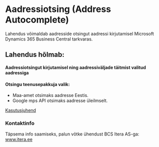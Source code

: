 # Aadressiotsing (Address Autocomplete)
Lahendus võimaldab aadresside otsingut aadressi kirjutamisel Microsoft Dynamics 365 Business Central tarkvaras.
  
## Lahendus hõlmab:
#### Aadressiotsingut kirjutamisel ning aadressiväljade täitmist valitud aadressiga
  
  
#### Otsingu teenusepakkuja valik:
- Maa-amet otsimaks aadresse Eestis.
- Google mps API otsimaks aadresse üleilmselt.
  
  
[Kasutusjuhend](help.md)

### Kontaktinfo
Täpsema info saamiseks, palun võtke ühendust BCS Itera AS-ga:
<a href="https://www.itera.ee/" target="_blank">www.itera.ee</a>
